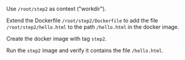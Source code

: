 Use `/root/step2` as context ("workdir").

Extend the Dockerfile `/root/step2/Dockerfile` to add the file `/root/step2/hello.html` to the path `/hello.html` in the docker image.

Create the docker image with tag `step2`.

Run the `step2` image and verify it contains the file `/hello.html`.
